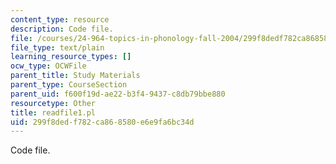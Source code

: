 ```yaml
---
content_type: resource
description: Code file.
file: /courses/24-964-topics-in-phonology-fall-2004/299f8dedf782ca868580e6e9fa6bc34d_readfile1.pl
file_type: text/plain
learning_resource_types: []
ocw_type: OCWFile
parent_title: Study Materials
parent_type: CourseSection
parent_uid: f600f19d-ae22-b3f4-9437-c8db79bbe880
resourcetype: Other
title: readfile1.pl
uid: 299f8ded-f782-ca86-8580-e6e9fa6bc34d
---
```

Code file.

